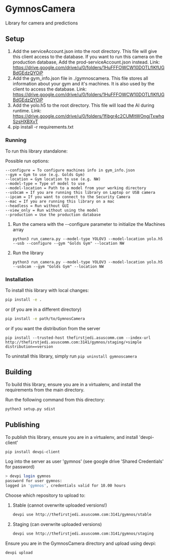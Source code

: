 # GymnosCamera

Library for camera and predictions

## Setup
1. Add the serviceAccount.json into the root directory. This file will give this client access to the database.
If you want to run this camera on the production database, Add the prod-serviceAccount.json instead.
Link: https://drive.google.com/drive/u/0/folders/1HuFFFOWCW10DOTLfIKfUGBdGEdzQYOiP
2. Add the gym_info.json file in ./gymnoscamera. This file stores all information about your gym and it's machines. 
It is also used by the client to access the database. Link: https://drive.google.com/drive/u/0/folders/1HuFFFOWCW10DOTLfIKfUGBdGEdzQYOiP
3. Add the yolo.h5 to the root directory. This file will load the AI during runtime. Link: https://drive.google.com/drive/u/0/folders/1fibgr4c2CUMItWOngjTxwhqSzsHXBXvT
4. pip install -r requirements.txt

### Running

To run this library standalone:

Possible run options:
```
--configure = To configure machines info in gym_info.json
--gym = Gym to use (e.g. Golds Gym)
--location = Gym location to use (e.g. NW)
--model-type = Type of model to use
--model-location = Path to a model from your working directory
--usbcam = If you are running this library on Laptop or USB camera
--ipcam = If you want to connect to the Security Camera
--mac = If you are running this library on a mac
--headless = Run without GUI
--view_only = Run without using the model
--production = Use the production database
```
1. Run the camera with the --configure parameter to initialize the Machines array
    ```
    python3 run_camera.py --model-type YOLOV3 --model-location yolo.h5 --usb --configure --gym "Golds Gym" --location NW
    ```
2. Run the library
    ```
    python3 run_camera.py --model-type YOLOV3 --model-location yolo.h5 --usbcam --gym "Golds Gym" --location NW
    ```

### Installation

To install this library with local changes:

```bash
pip install -e .
```
or (if you are in a different directory)
```bash
pip install -e path/to/GymnosCamera
```
or if you want the distribution from the server
```
pip install --trusted-host thefirstjedi.asuscomm.com --index-url http://thefirstjedi.asuscomm.com:3141/gymnos/staging/+simple distribution==version
```

To uninstall this library, simply run `pip uninstall gymnoscamera`

## Building

To build this library, ensure you are in a virtualenv, and install the requirements from the main
directory.

Run the following command from this directory:

```bash
python3 setup.py sdist
```

## Publishing

To publish this library, ensure you are in a virtualenv, and install 'devpi-client'

```bash
pip install devpi-client
```

Log into the server as user 'gymnos' (see google drive 'Shared Credentials' for password)

```bash
> devpi login gymnos
password for user gymnos:
logged in 'gymnos', credentials valid for 10.00 hours
```

Choose which repository to upload to:

1) Stable (cannot overwrite uploaded versions!)
    ```bash
    devpi use http://thefirstjedi.asuscomm.com:3141/gymnos/stable
    ```
2) Staging (can overwrite uploaded versions)
    ```bash
    devpi use http://thefirstjedi.asuscomm.com:3141/gymnos/staging
    ```

Ensure you are in the GymnosCamera directory and upload using devpi:

```bash
devpi upload
```

